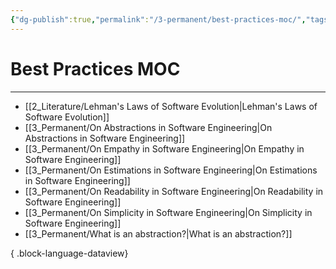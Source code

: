 ```yaml
---
{"dg-publish":true,"permalink":"/3-permanent/best-practices-moc/","tags":["type/permanent"],"created":"2023-08-01T07:03:31.918-06:00","updated":"2023-09-05T13:29:14.712-06:00"}
---
```


# Best Practices MOC
---
- [[2_Literature/Lehman's Laws of Software Evolution\|Lehman's Laws of Software Evolution]]
- [[3_Permanent/On Abstractions in Software Engineering\|On Abstractions in Software Engineering]]
- [[3_Permanent/On Empathy in Software Engineering\|On Empathy in Software Engineering]]
- [[3_Permanent/On Estimations in Software Engineering\|On Estimations in Software Engineering]]
- [[3_Permanent/On Readability in Software Engineering\|On Readability in Software Engineering]]
- [[3_Permanent/On Simplicity in Software Engineering\|On Simplicity in Software Engineering]]
- [[3_Permanent/What is an abstraction?\|What is an abstraction?]]

{ .block-language-dataview}